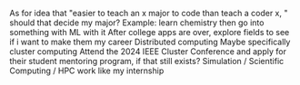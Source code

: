 As for idea that "easier to teach an x major to code than teach a coder x, " should that decide my major?
	Example: learn chemistry then go into something with ML with it
After college apps are over, explore fields to see if i want to make them my career
	Distributed computing
		Maybe specifically cluster computing
			Attend the 2024 IEEE Cluster Conference and apply for their student mentoring program, if that still exists?
	Simulation / Scientific Computing / HPC work like my internship